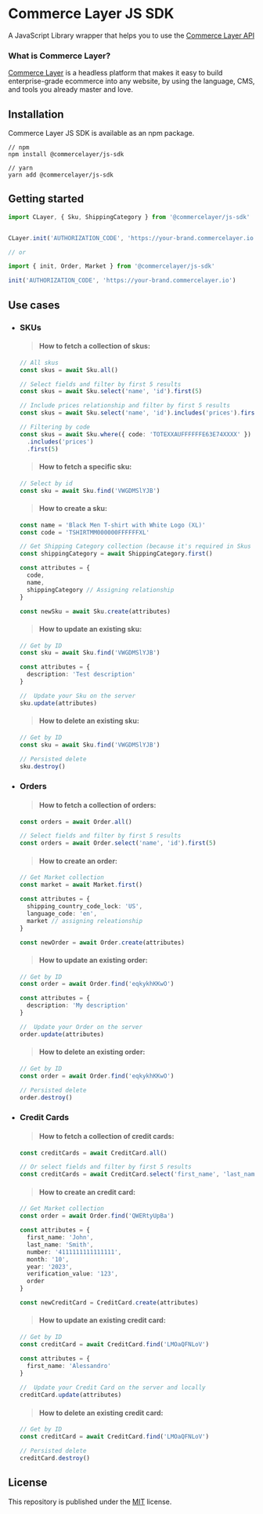 # Commerce Layer JS SDK

A JavaScript Library wrapper that helps you to use the [Commerce Layer API](https://docs.commercelayer.io/api/)

### What is Commerce Layer?

[Commerce Layer](https://commercelayer.io/) is a headless platform that makes it easy to build enterprise-grade ecommerce into any website, by using the language, CMS, and tools you already master and love.

## Installation

Commerce Layer JS SDK is available as an npm package.

```cli
// npm
npm install @commercelayer/js-sdk

// yarn
yarn add @commercelayer/js-sdk
```

## Getting started

```ts
import CLayer, { Sku, ShippingCategory } from '@commercelayer/js-sdk'


CLayer.init('AUTHORIZATION_CODE', 'https://your-brand.commercelayer.io')

// or

import { init, Order, Market } from '@commercelayer/js-sdk'

init('AUTHORIZATION_CODE', 'https://your-brand.commercelayer.io')
```

## Use cases
  - ### SKUs
    > #### How to fetch a collection of skus:

    ```ts
    // All skus
    const skus = await Sku.all()

    // Select fields and filter by first 5 results
    const skus = await Sku.select('name', 'id').first(5)
    
    // Include prices relationship and filter by first 5 results
    const skus = await Sku.select('name', 'id').includes('prices').first(5)

    // Filtering by code
    const skus = await Sku.where({ code: 'TOTEXXAUFFFFFFE63E74XXXX' })
      .includes('prices')
      .first(5)
    ```

    > #### How to fetch a specific sku:

    ```ts
    // Select by id
    const sku = await Sku.find('VWGDMSlYJB')
    ```
    
    > #### How to create a sku:

    ```ts
    const name = 'Black Men T-shirt with White Logo (XL)'
    const code = 'TSHIRTMM000000FFFFFFXL'

    // Get Shipping Category collection (because it's required in Skus relationship)
    const shippingCategory = await ShippingCategory.first()

    const attributes = {
      code,
      name,
      shippingCategory // Assigning relationship
    }

    const newSku = await Sku.create(attributes)
    ```

    > #### How to update an existing sku:

    ```ts
    // Get by ID
    const sku = await Sku.find('VWGDMSlYJB')

    const attributes = {
      description: 'Test description'
    }
    
    //  Update your Sku on the server
    sku.update(attributes)
    ```

    > #### How to delete an existing sku:

    ```ts
    // Get by ID
    const sku = await Sku.find('VWGDMSlYJB')

    // Persisted delete
    sku.destroy()
    ```

  - ### Orders
    > #### How to fetch a collection of orders:
    ```ts
    const orders = await Order.all()

    // Select fields and filter by first 5 results
    const orders = await Order.select('name', 'id').first(5)
    ```
    
    > #### How to create an order:

    ```ts
    // Get Market collection
    const market = await Market.first()

    const attributes = {
      shipping_country_code_lock: 'US',
      language_code: 'en',
      market // assigning releationship
    }

    const newOrder = await Order.create(attributes)
    ```

    > #### How to update an existing order:

    ```ts
    // Get by ID
    const order = await Order.find('eqkykhKKwO')

    const attributes = {
      description: 'My description'
    }
    
    //  Update your Order on the server
    order.update(attributes)
    ```

    > #### How to delete an existing order:

    ```ts
    // Get by ID
    const order = await Order.find('eqkykhKKwO')

    // Persisted delete
    order.destroy()
    ```
  - ### Credit Cards
    > #### How to fetch a collection of credit cards:
    ```ts
    const creditCards = await CreditCard.all()

    // Or select fields and filter by first 5 results
    const creditCards = await CreditCard.select('first_name', 'last_name', 'id').first(5)
    ```
    
    > #### How to create an credit card:

    ```ts
    // Get Market collection
    const order = await Order.find('QWERtyUpBa')

    const attributes = {
      first_name: 'John',
      last_name: 'Smith',
      number: '4111111111111111',
      month: '10',
      year: '2023',
      verification_value: '123',
      order
    }

    const newCreditCard = CreditCard.create(attributes)
    ```

    > #### How to update an existing credit card:

    ```ts
    // Get by ID
    const creditCard = await CreditCard.find('LMOaQFNLoV')

    const attributes = {
      first_name: 'Alessandro'
    }
  
    //  Update your Credit Card on the server and locally
    creditCard.update(attributes)
    ```

    > #### How to delete an existing credit card:

    ```ts
    // Get by ID
    const creditCard = await CreditCard.find('LMOaQFNLoV')

    // Persisted delete
    creditCard.destroy()
    ```

## License

This repository is published under the [MIT](LICENSE) license.

